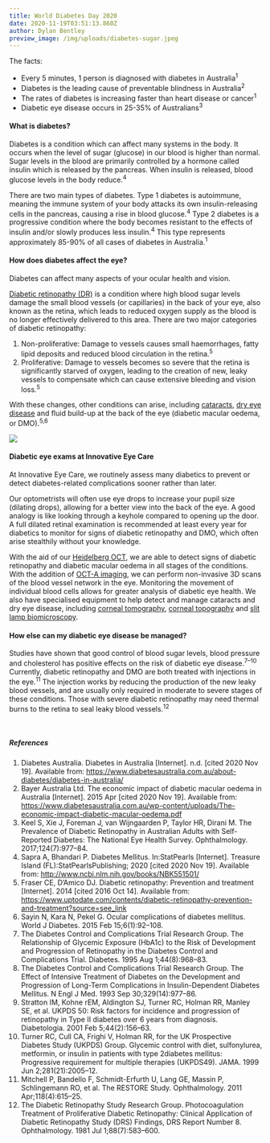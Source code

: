 ```yaml
---
title: World Diabetes Day 2020
date: 2020-11-19T03:51:13.860Z
author: Dylan Bentley
preview_image: /img/uploads/diabetes-sugar.jpeg
---
```

<div class="employee-heading">

The facts:

* Every 5 minutes, 1 person is diagnosed with diabetes in Australia<sup>1</sup> 
* Diabetes is the leading cause of preventable blindness in Australia<sup>2</sup> 
* The rates of diabetes is increasing faster than heart disease or cancer<sup>1</sup> 
* Diabetic eye disease occurs in 25-35% of Australians<sup>3</sup>

</div>

#### What is diabetes?

Diabetes is a condition which can affect many systems in the body. It occurs when the level of sugar (glucose) in our blood is higher than normal. Sugar levels in the blood are primarily controlled by a hormone called insulin which is released by the pancreas. When insulin is released, blood glucose levels in the body reduce.<sup>4</sup>

There are two main types of diabetes. Type 1 diabetes is autoimmune, meaning the immune system of your body attacks its own insulin-releasing cells in the pancreas, causing a rise in blood glucose.<sup>4</sup> Type 2 diabetes is a progressive condition where the body becomes resistant to the effects of insulin and/or slowly produces less insulin.<sup>4</sup> This type represents approximately 85-90% of all cases of diabetes in Australia.<sup>1</sup>

#### How does diabetes affect the eye?

Diabetes can affect many aspects of your ocular health and vision.

[Diabetic retinopathy (DR)](https://www.innovativeeyecare.com.au/what-we-do/diabetes-and-the-eye) is a condition where high blood sugar levels damage the small blood vessels (or capillaries) in the back of your eye, also known as the retina, which leads to reduced oxygen supply as the blood is no longer effectively delivered to this area. There are two major categories of diabetic retinopathy:

1. Non-proliferative: Damage to vessels causes small haemorrhages, fatty lipid deposits and reduced blood circulation in the retina.<sup>5</sup>
2. Proliferative: Damage to vessels becomes so severe that the retina is significantly starved of oxygen, leading to the creation of new, leaky vessels to compensate which can cause extensive bleeding and vision loss.<sup>5</sup>

With these changes, other conditions can arise, including [cataracts](https://www.innovativeeyecare.com.au/what-we-do/cataract), [dry eye disease](https://www.innovativeeyecare.com.au/what-we-do/dry-eye-disease) and fluid build-up at the back of the eye (diabetic macular oedema, or DMO).<sup>5,6</sup>

![](/img/uploads/diabetic-retinopathy.jpg)

#### Diabetic eye exams at Innovative Eye Care

At Innovative Eye Care, we routinely assess many diabetics to prevent or detect diabetes-related complications sooner rather than later.

Our optometrists will often use eye drops to increase your pupil size (dilating drops), allowing for a better view into the back of the eye. A good analogy is like looking through a keyhole compared to opening up the door. A full dilated retinal examination is recommended at least every year for diabetics to monitor for signs of diabetic retinopathy and DMO, which often arise stealthily without your knowledge.

With the aid of our [Heidelberg OCT](https://www.innovativeeyecare.com.au/what-we-do/oct), we are able to detect signs of diabetic retinopathy and diabetic macular oedema in all stages of the conditions. With the addition of [OCT-A imaging](https://www.innovativeeyecare.com.au/what-we-do/optical-coherance-tomography-angiography-oct-a), we can perform non-invasive 3D scans of the blood vessel network in the eye. Monitoring the movement of individual blood cells allows for greater analysis of diabetic eye health. We also have specialised equipment to help detect and manage cataracts and dry eye disease, including [corneal tomography](https://www.innovativeeyecare.com.au/what-we-do/corneal-tomography), [corneal topography](https://www.innovativeeyecare.com.au/what-we-do/corneal-topography) and [slit lamp biomicroscopy](https://www.innovativeeyecare.com.au/what-we-do/anterior-imaging).

#### How else can my diabetic eye disease be managed?

Studies have shown that good control of blood sugar levels, blood pressure and cholesterol has positive effects on the risk of diabetic eye disease.<sup>7–10</sup> Currently, diabetic retinopathy and DMO are both treated with injections in the eye.<sup>11</sup> The injection works by reducing the production of the new leaky blood vessels, and are usually only required in moderate to severe stages of these conditions. Those with severe diabetic retinopathy may need thermal burns to the retina to seal leaky blood vessels.<sup>12</sup>

<br>

##### References

1. Diabetes Australia. Diabetes in Australia \[Internet]. n.d. \[cited 2020 Nov 19]. Available from: https://www.diabetesaustralia.com.au/about-diabetes/diabetes-in-australia/
2. Bayer Australia Ltd. The economic impact of diabetic macular oedema in Australia \[Internet]. 2015 Apr \[cited 2020 Nov 19]. Available from: https://www.diabetesaustralia.com.au/wp-content/uploads/The-economic-impact-diabetic-macular-oedema.pdf
3. Keel S, Xie J, Foreman J, van Wijngaarden P, Taylor HR, Dirani M. The Prevalence of Diabetic Retinopathy in Australian Adults with Self-Reported Diabetes: The National Eye Health Survey. Ophthalmology. 2017;124(7):977–84.
4. Sapra A, Bhandari P. Diabetes Mellitus. In:StatPearls \[Internet]. Treasure Island (FL):StatPearlsPublishing; 2020 \[cited 2020 Nov 19]. Available from: http://www.ncbi.nlm.nih.gov/books/NBK551501/
5. Fraser CE, D’Amico DJ. Diabetic retinopathy: Prevention and treatment \[Internet]. 2014 \[cited 2016 Oct 14]. Available from: https://www.uptodate.com/contents/diabetic-retinopathy-prevention-and-treatment?source=see_link
6. Sayin N, Kara N, Pekel G. Ocular complications of diabetes mellitus. World J Diabetes. 2015 Feb 15;6(1):92–108.
7. The Diabetes Control and Complications Trial Research Group. The Relationship of Glycemic Exposure (HbA1c) to the Risk of Development and Progression of Retinopathy in the Diabetes Control and Complications Trial. Diabetes. 1995 Aug 1;44(8):968–83.
8. The Diabetes Control and Complications Trial Research Group. The Effect of Intensive Treatment of Diabetes on the Development and Progression of Long-Term Complications in Insulin-Dependent Diabetes Mellitus. N Engl J Med. 1993 Sep 30;329(14):977–86.
9. Stratton IM, Kohne rEM, Aldington SJ, Turner RC, Holman RR, Manley SE, et al. UKPDS 50: Risk factors for incidence and progression of retinopathy in Type II diabetes over 6 years from diagnosis. Diabetologia. 2001 Feb 5;44(2):156–63.
10. Turner RC, Cull CA, Frighi V, Holman RR, for the UK Prospective Diabetes Study (UKPDS) Group. Glycemic control with diet, sulfonylurea, metformin, or insulin in patients with type 2diabetes mellitus: Progressive requirement for multiple therapies (UKPDS49). JAMA. 1999 Jun 2;281(21):2005–12.
11. Mitchell P, Bandello F, Schmidt-Erfurth U, Lang GE, Massin P, Schlingemann RO, et al. The RESTORE Study. Ophthalmology. 2011 Apr;118(4):615–25.
12. The Diabetic Retinopathy Study Research Group. Photocoagulation Treatment of Proliferative Diabetic Retinopathy: Clinical Application of Diabetic Retinopathy Study (DRS) Findings, DRS Report Number 8. Ophthalmology. 1981 Jul 1;88(7):583–600.